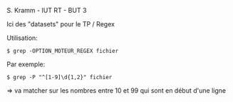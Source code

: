 S. Kramm - IUT RT - BUT 3

Ici des "datasets" pour le TP / Regex

Utilisation:
```
$ grep -OPTION_MOTEUR_REGEX fichier
```

Par exemple:
```
$ grep -P "^[1-9]\d{1,2}" fichier
```
=> va matcher sur les nombres entre 10 et 99 qui sont en début d'une ligne



